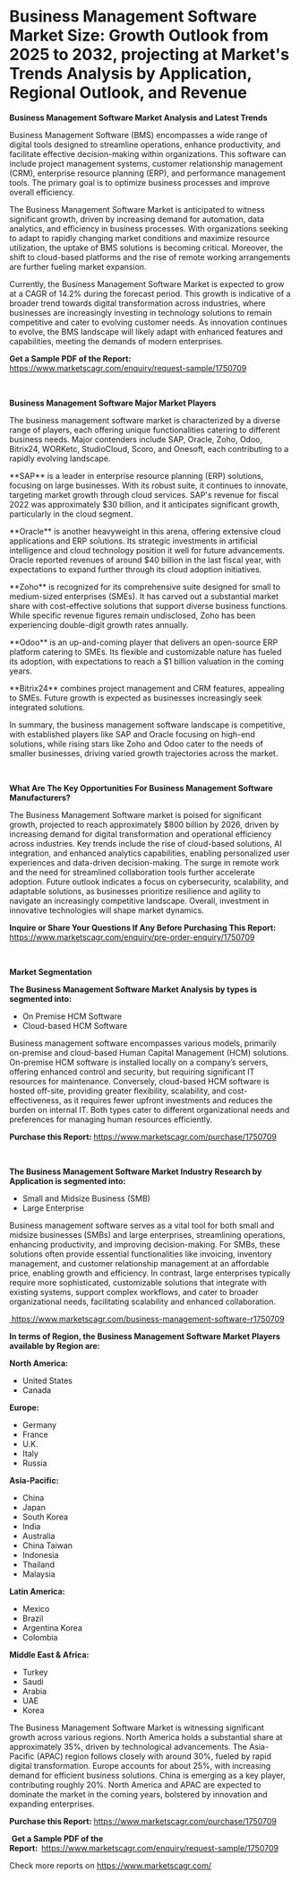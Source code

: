 <p><h1>Business Management Software Market Size: Growth Outlook from 2025 to 2032, projecting at Market's Trends Analysis by Application, Regional Outlook, and Revenue</h1></p><p><strong>Business Management Software Market Analysis and Latest Trends</strong></p>
<p><p>Business Management Software (BMS) encompasses a wide range of digital tools designed to streamline operations, enhance productivity, and facilitate effective decision-making within organizations. This software can include project management systems, customer relationship management (CRM), enterprise resource planning (ERP), and performance management tools. The primary goal is to optimize business processes and improve overall efficiency.</p><p>The Business Management Software Market is anticipated to witness significant growth, driven by increasing demand for automation, data analytics, and efficiency in business processes. With organizations seeking to adapt to rapidly changing market conditions and maximize resource utilization, the uptake of BMS solutions is becoming critical. Moreover, the shift to cloud-based platforms and the rise of remote working arrangements are further fueling market expansion. </p><p>Currently, the Business Management Software Market is expected to grow at a CAGR of 14.2% during the forecast period. This growth is indicative of a broader trend towards digital transformation across industries, where businesses are increasingly investing in technology solutions to remain competitive and cater to evolving customer needs. As innovation continues to evolve, the BMS landscape will likely adapt with enhanced features and capabilities, meeting the demands of modern enterprises.</p></p>
<p><strong>Get a Sample PDF of the Report:&nbsp;</strong> <a href="https://www.marketscagr.com/enquiry/request-sample/1750709?utm_campaign=3266&utm_medium=2&utm_source=Github&utm_content=ia&utm_term=09032025&utm_id=business-management-software">https://www.marketscagr.com/enquiry/request-sample/1750709</a></p>
<p>&nbsp;</p>
<p><strong>Business Management Software Major Market Players</strong></p>
<p><p>The business management software market is characterized by a diverse range of players, each offering unique functionalities catering to different business needs. Major contenders include SAP, Oracle, Zoho, Odoo, Bitrix24, WORKetc, StudioCloud, Scoro, and Onesoft, each contributing to a rapidly evolving landscape.</p><p>**SAP** is a leader in enterprise resource planning (ERP) solutions, focusing on large businesses. With its robust suite, it continues to innovate, targeting market growth through cloud services. SAP's revenue for fiscal 2022 was approximately $30 billion, and it anticipates significant growth, particularly in the cloud segment.</p><p>**Oracle** is another heavyweight in this arena, offering extensive cloud applications and ERP solutions. Its strategic investments in artificial intelligence and cloud technology position it well for future advancements. Oracle reported revenues of around $40 billion in the last fiscal year, with expectations to expand further through its cloud adoption initiatives.</p><p>**Zoho** is recognized for its comprehensive suite designed for small to medium-sized enterprises (SMEs). It has carved out a substantial market share with cost-effective solutions that support diverse business functions. While specific revenue figures remain undisclosed, Zoho has been experiencing double-digit growth rates annually.</p><p>**Odoo** is an up-and-coming player that delivers an open-source ERP platform catering to SMEs. Its flexible and customizable nature has fueled its adoption, with expectations to reach a $1 billion valuation in the coming years.</p><p>**Bitrix24** combines project management and CRM features, appealing to SMEs. Future growth is expected as businesses increasingly seek integrated solutions.</p><p>In summary, the business management software landscape is competitive, with established players like SAP and Oracle focusing on high-end solutions, while rising stars like Zoho and Odoo cater to the needs of smaller businesses, driving varied growth trajectories across the market.</p></p>
<p>&nbsp;</p>
<p><strong>What Are The Key Opportunities For Business Management Software Manufacturers?</strong></p>
<p><p>The Business Management Software market is poised for significant growth, projected to reach approximately $800 billion by 2026, driven by increasing demand for digital transformation and operational efficiency across industries. Key trends include the rise of cloud-based solutions, AI integration, and enhanced analytics capabilities, enabling personalized user experiences and data-driven decision-making. The surge in remote work and the need for streamlined collaboration tools further accelerate adoption. Future outlook indicates a focus on cybersecurity, scalability, and adaptable solutions, as businesses prioritize resilience and agility to navigate an increasingly competitive landscape. Overall, investment in innovative technologies will shape market dynamics.</p></p>
<p><strong>Inquire or Share Your Questions If Any Before Purchasing This Report:</strong> <a href="https://www.marketscagr.com/enquiry/pre-order-enquiry/1750709?utm_campaign=3266&utm_medium=2&utm_source=Github&utm_content=ia&utm_term=09032025&utm_id=business-management-software">https://www.marketscagr.com/enquiry/pre-order-enquiry/1750709</a></p>
<p>&nbsp;</p>
<p><strong>Market Segmentation</strong></p>
<p><strong>The Business Management Software Market Analysis by types is segmented into:</strong></p>
<p><ul><li>On Premise HCM Software</li><li>Cloud-based HCM Software</li></ul></p>
<p><p>Business management software encompasses various models, primarily on-premise and cloud-based Human Capital Management (HCM) solutions. On-premise HCM software is installed locally on a company’s servers, offering enhanced control and security, but requiring significant IT resources for maintenance. Conversely, cloud-based HCM software is hosted off-site, providing greater flexibility, scalability, and cost-effectiveness, as it requires fewer upfront investments and reduces the burden on internal IT. Both types cater to different organizational needs and preferences for managing human resources efficiently.</p></p>
<p><strong>Purchase this Report:&nbsp;</strong><a href="https://www.marketscagr.com/purchase/1750709?utm_campaign=3266&utm_medium=2&utm_source=Github&utm_content=ia&utm_term=09032025&utm_id=business-management-software">https://www.marketscagr.com/purchase/1750709</a></p>
<p>&nbsp;</p>
<p><strong>The Business Management Software Market Industry Research by Application is segmented into:</strong></p>
<p><ul><li>Small and Midsize Business (SMB)</li><li>Large Enterprise</li></ul></p>
<p><p>Business management software serves as a vital tool for both small and midsize businesses (SMBs) and large enterprises, streamlining operations, enhancing productivity, and improving decision-making. For SMBs, these solutions often provide essential functionalities like invoicing, inventory management, and customer relationship management at an affordable price, enabling growth and efficiency. In contrast, large enterprises typically require more sophisticated, customizable solutions that integrate with existing systems, support complex workflows, and cater to broader organizational needs, facilitating scalability and enhanced collaboration.</p></p>
<p><a href="https://www.marketscagr.com/business-management-software-r1750709?utm_campaign=3266&utm_medium=2&utm_source=Github&utm_content=ia&utm_term=09032025&utm_id=business-management-software">&nbsp;https://www.marketscagr.com/business-management-software-r1750709</a></p>
<p><strong>In terms of Region, the Business Management Software Market Players available by Region are:</strong></p>
<p>
    <p> <strong> North America: </strong>
        <ul>
            <li>United States</li>
            <li>Canada</li>
        </ul>
        </p> 
    <p> <strong> Europe: </strong>
        <ul>
            <li>Germany</li>
            <li>France</li>
            <li>U.K.</li>
            <li>Italy</li>
            <li>Russia</li>
        </ul>
        </p> 
    <p> <strong> Asia-Pacific: </strong>
        <ul>
            <li>China</li>
            <li>Japan</li>
            <li>South Korea</li>
            <li>India</li>
            <li>Australia</li>
            <li>China Taiwan</li>
            <li>Indonesia</li>
            <li>Thailand</li>
            <li>Malaysia</li>
        </ul>
        </p> 
    <p> <strong> Latin America: </strong>
        <ul>
            <li>Mexico</li>
            <li>Brazil</li>
            <li>Argentina Korea</li>
            <li>Colombia</li>
        </ul>
        </p> 
    <p> <strong> Middle East & Africa: </strong>
        <ul>
            <li>Turkey</li>
            <li>Saudi</li>
            <li>Arabia</li>
            <li>UAE</li>
            <li>Korea</li>
        </ul>
    </p>
    </p>
<p><p>The Business Management Software Market is witnessing significant growth across various regions. North America holds a substantial share at approximately 35%, driven by technological advancements. The Asia-Pacific (APAC) region follows closely with around 30%, fueled by rapid digital transformation. Europe accounts for about 25%, with increasing demand for efficient business solutions. China is emerging as a key player, contributing roughly 20%. North America and APAC are expected to dominate the market in the coming years, bolstered by innovation and expanding enterprises.</p></p>
<p><strong>Purchase this Report: </strong><a href="https://www.marketscagr.com/purchase/1750709?utm_campaign=3266&utm_medium=2&utm_source=Github&utm_content=ia&utm_term=09032025&utm_id=business-management-software">https://www.marketscagr.com/purchase/1750709</a></p>
<p>&nbsp;<strong>Get a Sample PDF of the Report:&nbsp;&nbsp;</strong><a href="https://www.marketscagr.com/enquiry/request-sample/1750709?utm_campaign=3266&utm_medium=2&utm_source=Github&utm_content=ia&utm_term=09032025&utm_id=business-management-software">https://www.marketscagr.com/enquiry/request-sample/1750709</a></p>
<p><strong></strong></p>
<p>Check more reports on <a href="https://www.marketscagr.com/?utm_campaign=3266&utm_medium=2&utm_source=Github&utm_content=ia&utm_term=09032025&utm_id=business-management-software">https://www.marketscagr.com/</a></p>